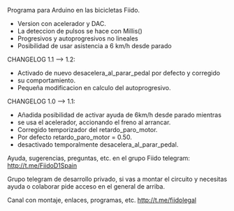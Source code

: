 Programa para Arduino en las bicicletas Fiido.

- Version con acelerador y DAC.
- La deteccion de pulsos se hace con Millis()
- Progresivos y autoprogresivos no lineales
- Posibilidad de usar asistencia a 6 km/h desde parado

CHANGELOG 1.1 --> 1.2: 
 * Activado de nuevo desacelera_al_parar_pedal por defecto y corregido
 * su comportamiento.
 * Pequeña modificacion en calculo del autoprogresivo.

CHANGELOG 1.0 --> 1.1: 
 * Añadida posibilidad de activar ayuda de 6km/h desde parado mientras
 * se usa el acelerador, accionando el freno al arrancar.
 * Corregido temporizador del retardo_paro_motor.
 * Por defecto retardo_paro_motor = 0.50.
 * desactivado temporalmente desacelera_al_parar_pedal.
 
Ayuda, sugerencias, preguntas, etc. en el grupo Fiido telegram: http://t.me/FiidoD1Spain

Grupo telegram de desarrollo privado, si vas a montar el circuito y necesitas ayuda o colaborar pide acceso en el general de arriba.

Canal con montaje, enlaces, programas, etc. http://t.me/fiidolegal



